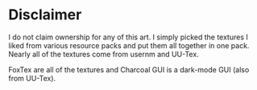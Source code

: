 # Disclaimer
I do not claim ownership for any of this art. I simply picked the textures I liked from various resource packs and put them all together in one pack. Nearly all of the textures come from usernm and UU-Tex.

FoxTex are all of the textures and Charcoal GUI is a dark-mode GUI (also from UU-Tex).
